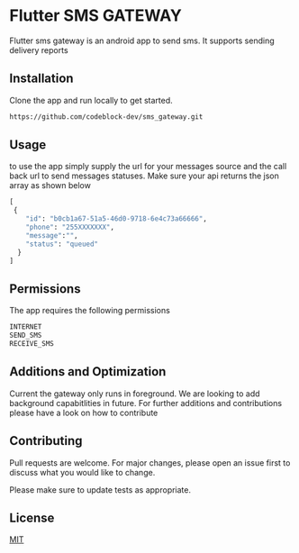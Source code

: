 # Flutter SMS GATEWAY

Flutter sms gateway is an android app to send sms. It supports sending delivery reports

## Installation

Clone the app and run locally to get started.

```bash
https://github.com/codeblock-dev/sms_gateway.git
```

## Usage

to use the app simply supply the url for your messages source and the call back url to send messages statuses.
Make sure your api returns the json array as shown below

```python
[
 {
    "id": "b0cb1a67-51a5-46d0-9718-6e4c73a66666",
    "phone": "255XXXXXXX",
    "message":"",
    "status": "queued"
  }
]
```

## Permissions

The app requires the following permissions

```python
INTERNET
SEND_SMS
RECEIVE_SMS
```

## Additions and Optimization

Current the gateway only runs in foreground. We are looking to add background capabitlities in future. For further additions and contributions please have a look on how to contribute

## Contributing

Pull requests are welcome. For major changes, please open an issue first to discuss what you would like to change.

Please make sure to update tests as appropriate.

## License

[MIT](https://choosealicense.com/licenses/mit/)
